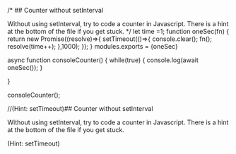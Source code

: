 /* ## Counter without setInterval

Without using setInterval, try to code a counter in Javascript. There is a hint at the bottom of the file if you get stuck.
*/
let time =1;
function oneSec(fn) {
    return new Promise((resolve)=>{
        setTimeout(()=>{
            console.clear();
            fn();
            resolve(time++);
        },1000);
    });
}
modules.exports = {oneSec}

async function consoleCounter() {
    while(true) {
        console.log(await oneSec());
    }
    
    
}

consoleCounter();






































































//(Hint: setTimeout)## Counter without setInterval

Without using setInterval, try to code a counter in Javascript. There is a hint at the bottom of the file if you get stuck.








































































(Hint: setTimeout)